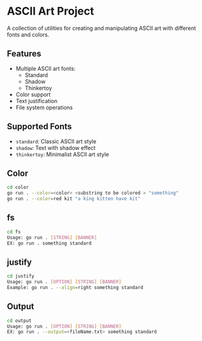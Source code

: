 # ASCII Art Project

A collection of utilities for creating and manipulating ASCII art with different fonts and colors.

## Features
- Multiple ASCII art fonts:
  - Standard
  - Shadow
  - Thinkertoy
- Color support
- Text justification
- File system operations

## Supported Fonts

- `standard`: Classic ASCII art style
- `shadow`: Text with shadow effect
- `thinkertoy`: Minimalist ASCII art style

## Color 
```sh
cd color 
go run . --color=<color> <substring to be colored > "something"
go run . --color=red kit "a king kitten have kit"
```

## fs 
```sh
cd fs
Usage: go run . [STRING] [BANNER]
EX: go run . something standard
```

## justify
```sh
cd justify
Usage: go run . [OPTION] [STRING] [BANNER]
Example: go run . --align=right something standard
```
## Output 
```sh
cd output
Usage: go run . [OPTION] [STRING] [BANNER]
EX: go run . --output=<fileName.txt> something standard
```

